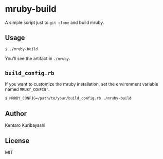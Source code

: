 # mruby-build

A simple script just to `git clone` and build mruby.

## Usage

```sh
$ ./mruby-build
```

You'll see the artifact in `./mruby`.

## `build_config.rb`

If you want to customize the mruby installation, set the environment variable named `MRUBY_CONFIG'`.

```sh
$ MRUBY_CONFIG=/path/to/your/build_config.rb ./mruby-build
```

## Author

Kentaro Kuribayashi

## License

MIT

